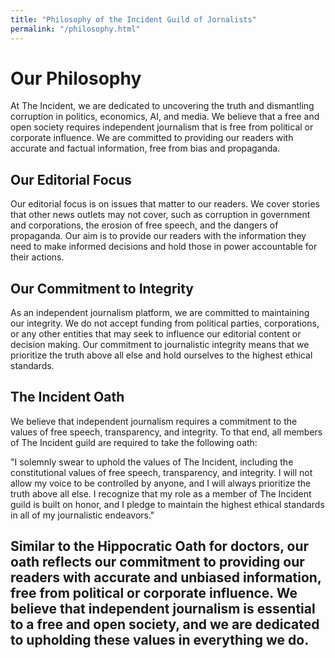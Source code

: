 ```yaml
---
title: "Philosophy of the Incident Guild of Jornalists"
permalink: "/philosophy.html"
---
```


# Our Philosophy
At The Incident, we are dedicated to uncovering the truth and dismantling corruption in politics, economics, AI, and media. We believe that a free and open society requires independent journalism that is free from political or corporate influence. We are committed to providing our readers with accurate and factual information, free from bias and propaganda.

## Our Editorial Focus
Our editorial focus is on issues that matter to our readers. We cover stories that other news outlets may not cover, such as corruption in government and corporations, the erosion of free speech, and the dangers of propaganda. Our aim is to provide our readers with the information they need to make informed decisions and hold those in power accountable for their actions.

## Our Commitment to Integrity
As an independent journalism platform, we are committed to maintaining our integrity. We do not accept funding from political parties, corporations, or any other entities that may seek to influence our editorial content or decision making. Our commitment to journalistic integrity means that we prioritize the truth above all else and hold ourselves to the highest ethical standards.

## The Incident Oath
We believe that independent journalism requires a commitment to the values of free speech, transparency, and integrity. To that end, all members of The Incident guild are required to take the following oath:

"I solemnly swear to uphold the values of The Incident, including the constitutional values of free speech, transparency, and integrity. I will not allow my voice to be controlled by anyone, and I will always prioritize the truth above all else. I recognize that my role as a member of The Incident guild is built on honor, and I pledge to maintain the highest ethical standards in all of my journalistic endeavors."

## Similar to the Hippocratic Oath for doctors, our oath reflects our commitment to providing our readers with accurate and unbiased information, free from political or corporate influence. We believe that independent journalism is essential to a free and open society, and we are dedicated to upholding these values in everything we do.

